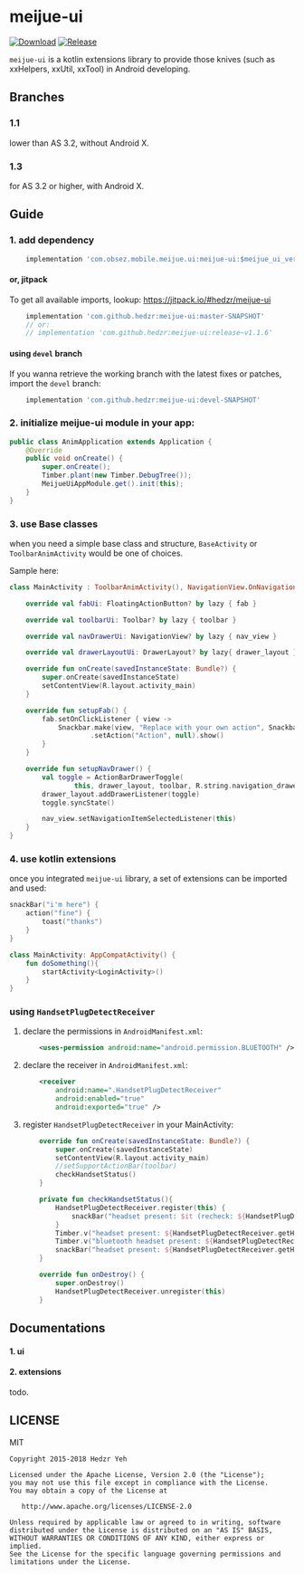 # meijue-ui


[![Download](https://api.bintray.com/packages/hedzr/maven/meijue-ui/images/download.svg)](https://bintray.com/hedzr/maven/meijue-ui/_latestVersion)
[![Release](https://jitpack.io/v/hedzr/meijue-ui.svg)](https://jitpack.io/#hedzr/meijue-ui)


`meijue-ui` is a kotlin extensions library to provide those knives (such as xxHelpers, xxUtil, xxTool)
in Android developing.



## Branches

### 1.1

lower than AS 3.2, without Android X.
 
### 1.3

for AS 3.2 or higher, with Android X.




## Guide

### 1. add dependency

```gradle
	implementation 'com.obsez.mobile.meijue.ui:meijue-ui:$meijue_ui_version'
```

#### or, jitpack

To get all available imports, lookup: https://jitpack.io/#hedzr/meijue-ui

```gradle
	implementation 'com.github.hedzr:meijue-ui:master-SNAPSHOT'
	// or:
	// implementation 'com.github.hedzr:meijue-ui:release~v1.1.6'
```

#### using `devel` branch

If you wanna retrieve the working branch with the latest fixes or patches, import the `devel` branch:

```gradle
    implementation 'com.github.hedzr:meijue-ui:devel-SNAPSHOT'
```



### 2. initialize meijue-ui module in your app:

```java
public class AnimApplication extends Application {
    @Override
    public void onCreate() {
        super.onCreate();
        Timber.plant(new Timber.DebugTree());
        MeijueUiAppModule.get().init(this);
    }
}
```

### 3. use Base classes

when you need a simple base class and structure, `BaseActivity` or `ToolbarAnimActivity` would be one of choices.

Sample here:

```kotlin
class MainActivity : ToolbarAnimActivity(), NavigationView.OnNavigationItemSelectedListener {

    override val fabUi: FloatingActionButton? by lazy { fab }

    override val toolbarUi: Toolbar? by lazy { toolbar }

    override val navDrawerUi: NavigationView? by lazy { nav_view }

    override val drawerLayoutUi: DrawerLayout? by lazy{ drawer_layout }

    override fun onCreate(savedInstanceState: Bundle?) {
        super.onCreate(savedInstanceState)
        setContentView(R.layout.activity_main)
    }

    override fun setupFab() {
        fab.setOnClickListener { view ->
            Snackbar.make(view, "Replace with your own action", Snackbar.LENGTH_LONG)
                    .setAction("Action", null).show()
        }
    }

    override fun setupNavDrawer() {
        val toggle = ActionBarDrawerToggle(
                this, drawer_layout, toolbar, R.string.navigation_drawer_open, R.string.navigation_drawer_close)
        drawer_layout.addDrawerListener(toggle)
        toggle.syncState()

        nav_view.setNavigationItemSelectedListener(this)
    }
}
```

### 4. use kotlin extensions

once you integrated `meijue-ui` library, a set of extensions can be imported and used:

```kotlin
snackBar("i'm here") {
    action("fine") {
        toast("thanks")
    }
}
```

```kotlin
class MainActivity: AppCompatActivity() {
    fun doSomething(){
        startActivity<LoginActivity>()
    }
}
```

### using `HandsetPlugDetectReceiver`

1. declare the permissions in `AndroidManifest.xml`:
   ```xml
       <uses-permission android:name="android.permission.BLUETOOTH" />
   ```

2. declare the receiver in `AndroidManifest.xml`:
   ```xml
       <receiver
           android:name=".HandsetPlugDetectReceiver"
           android:enabled="true"
           android:exported="true" />
   ```

2. register `HandsetPlugDetectReceiver` in your MainActivity:

   ```kotlin
       override fun onCreate(savedInstanceState: Bundle?) {
           super.onCreate(savedInstanceState)
           setContentView(R.layout.activity_main)
           //setSupportActionBar(toolbar)
           checkHandsetStatus()
       }

       private fun checkHandsetStatus(){
           HandsetPlugDetectReceiver.register(this) {
               snackBar("headset present: $it (recheck: ${HandsetPlugDetectReceiver.getHeadsetStatus(this)}), bluetooth headset present: ${HandsetPlugDetectReceiver.getBlootoothHeadsetStatus(this)}", Snackbar.LENGTH_INDEFINITE)
           }
           Timber.v("headset present: ${HandsetPlugDetectReceiver.getHeadsetStatus(this)}")
           Timber.v("bluetooth headset present: ${HandsetPlugDetectReceiver.getBlootoothHeadsetStatus(this)}")
           snackBar("headset present: ${HandsetPlugDetectReceiver.getHeadsetStatus(this)}, bluetooth headset present: ${HandsetPlugDetectReceiver.getBlootoothHeadsetStatus(this)}", Snackbar.LENGTH_INDEFINITE)
       }

       override fun onDestroy() {
           super.onDestroy()
           HandsetPlugDetectReceiver.unregister(this)
       }
   ```


## Documentations

#### 1. ui
#### 2. extensions

todo.

## LICENSE

MIT

```
Copyright 2015-2018 Hedzr Yeh

Licensed under the Apache License, Version 2.0 (the "License");
you may not use this file except in compliance with the License.
You may obtain a copy of the License at

   http://www.apache.org/licenses/LICENSE-2.0

Unless required by applicable law or agreed to in writing, software
distributed under the License is distributed on an "AS IS" BASIS,
WITHOUT WARRANTIES OR CONDITIONS OF ANY KIND, either express or implied.
See the License for the specific language governing permissions and
limitations under the License.

```

















